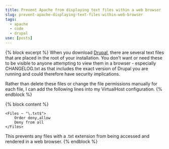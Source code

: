 ```yaml
---
title: Prevent Apache from displaying text files within a web browser
slug: prevent-apache-displaying-text-files-within-web-browser
tags:
  - apache
  - code
  - drupal
use: [posts]
---
```

{% block excerpt %}
When you download [Drupal](http://drupal.org/project/drupal), there are several text files that are placed in the root of your installation. You don't want or need these to be visible to anyone attempting to view them in a browser - especially CHANGELOG.txt as that includes the exact version of Drupal you are running and could therefore have security implications.

Rather than delete these files or change the file permissions manually for each file, I can add the following lines into my VirtualHost configuration.
{% endblock %}

{% block content %}
```language-apacheconf
<Files ~ "\.txt$">
    Order deny,allow
    Deny from all
</Files>
```

This prevents any files with a .txt extension from being accessed and rendered in a web browser.
{% endblock %}
